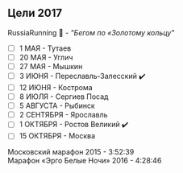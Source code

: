 ## Цели 2017

RussiaRunning 🏃 - _"Бегом по «Золотому кольцу"_ 

- [ ] 1 МАЯ - Тутаев  
- [ ] 20 МАЯ - Углич  
- [ ] 27 МАЯ - Мышкин  
- [ ] 3 ИЮНЯ - Переславль-Залесский :heavy_check_mark:   
- [ ] 12 ИЮНЯ - Кострома  
- [ ] 8 ИЮЛЯ - Сергиев Посад  
- [ ] 5 АВГУСТА - Рыбинск  
- [ ] 2 СЕНТЯБРЯ - Ярославль   
- [ ] 1 ОКТЯБРЯ - Ростов Великий :heavy_check_mark:   
- [ ] 15 ОКТЯБРЯ - Москва  

Московский марафон 2015 - 3:52:39  
Марафон «Эрго Белые Ночи» 2016 - 4:28:46 
